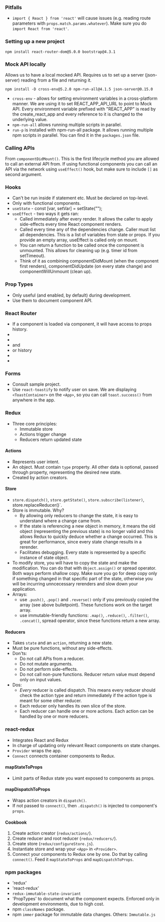 ### Pitfalls

- `import { React } from 'react'` will cause issues (e.g. reading route parameters with `props.match.params.whatever`). Make sure you do `import React from 'react'`.

### Setting up a new project

    npm install react-router-dom@5.0.0 bootstrap@4.3.1

### Mock API locally

Allows us to have a local mocked API. Requires us to set up a server (json-server) reading from a file and returning it.

    npm install -D cross-env@5.2.0 npm-run-all@4.1.5 json-server@0.15.0

- `cross-env` - allows for setting environment variables in a cross-platform manner. We are using it to set REACT_APP_API_URL to point to Mock API. Every environment variable prefixed with "REACT_APP" is read by the create_react_app and every reference to it is changed to the underlying value.
- `npm-run-all` allows running multiple scripts in parallel.
- `run-p` is installed with npm-run-all package. It allows running multiple npm scripts in parallel. You can find it in the `packages.json` file.

### Calling APIs

From `componentDidMount()`. This is the first lifecycle method you are allowed to call an external API from. If using functional components you can call an API via the network using `useEffect()` hook, but make sure to include `[]` as second argument.

### Hooks

- Can't be run inside if statement etc. Must be declared on top-level.
- Only with functional components.
- `useState` - const [var, setVar] = setState("");
- `useEffect` - two ways it gets ran:
  - Called immediately after every render. It allows the caller to apply side-effects every time React component renders.
  - Called every time any of the dependencies change. Caller must list all dependencies. This is a list of variables from state or props. If you provide an empty array, useEffect is called only on mount.
  - You can return a function to be called once the component is unmounted. This allows for cleaning up (e.g. timer id from setTimeout).
  - Think of it as combining componentDidMount (when the component first renders), componentDidUpdate (on every state change) and componentWillUnmount (clean up).

### Prop Types

- Only useful (and enabled, by default) during development.
- Use them to document component API.

### React Router

- If a component is loaded via <Route> component, it will have access to props history.
- <BrowserRouter as Router>
- <Route>
- <Link> and <NavLink>
- <Redirect> or history
- <Switch>
- <Prompt>

### Forms

- Consult sample project.
- Use `react-toastify` to notify user on save. We are displaying `<ToastContainer>` on the `<App>`, so you can call `toast.success()` from anywhere in the app.

### Redux

- Three core principles:
  - Immutable store
  - Actions trigger change
  - Reducers return updated state

#### Actions

- Represents user intent.
- An object. Must contain `type` property. All other data is optional, passed through property, representing the desired new state.
- Created by action creators.

#### Store

- `store.dispatch()`, `store.getState()`, `store.subscribe(listener)`, store.replaceReducer()`.
- Store is immutable. Why?
  - By allowing only reducers to change the state, it is easy to understand where a change came from.
  - If the state is referencing a new object in memory, it means the old object (representing the previous state) is no longer valid and this allows Redux to quickly deduce whether a change occurred. This is great for performance, since every state change results in a rerender.
  - Facilitates debugging. Every state is represented by a specific instance of state object.
- To modify store, you will have to copy the state and make the modification. You can do that with `Object.assign()` or spread operator. Both ways perform shallow copy. Make sure you go for deep copy only if something changed in that specific part of the state, otherwise you will be incurring unncecessary rerenders and slow down your application.
- Arrays:
  - use `.push()`, `.pop()` and `.reverse()` only if you previously copied the array (see above bulletpoint). These functions work on the target array.
  - use immutable-friendly functions: `.map()`, `.reduce()`, `.filter()`, `.concat()`, spread operator, since these functions return a new array.

#### Reducers

- Takes `state` and an `action`, returning a new state.
- Must be pure functions, without any side-effects.
- Don'ts:
  - Do not call APIs from a reducer.
  - Do not mutate arguments.
  - Do not perform side-effects.
  - Do not call non-pure functions. Reducer return value must depend only on input values.
- Dos:
  - _Every_ reducer is called dispatch. This means every reducer should check the action type and return immediately if the action type is meant for some other reducer.
  - Each reducer only handles its own slice of the store.
  - Each reducer can handle one or more actions. Each action can be handled by one or more reducers.

### react-redux

- Integrates React and Redux
- In charge of updating only relevant React components on state changes.
- `Provider` wraps the app.
- `Connect` connects container components to Redux.

#### mapStateToProps

- Limit parts of Redux state you want exposed to components as props.

#### mapDispatchToProps

- Wraps action creators in `dispatch()`.
- If not passed to `connect()`, then `.dispatch()` is injected to component's `props`.

#### Cookbook

1. Create action creator (`redux/actions/`).
2. Create reducer and root reducer (`redux/reducers/`).
3. Create store (`redux/configureStore.js`).
4. Instantiate store and wrap your `<App>` in `<Provider>`.
5. Connect your components to Redux one by one. Do that by calling `connect()`. Feed it `mapStateToProps` and `mapDispatchToProps`.

### npm packages

- 'redux'
- 'react-redux'
- `redux-immutable-state-invariant`
- 'PropTypes' to document what the component expects. Enforced only in development environments, due to high cost.
- npm `classNames` package.
- npm `immer` package for immutable data changes. Others: `Immutable.js`
